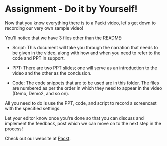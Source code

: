 # Assignment - Do it by Yourself!
Now that you know everything there is to a Packt video, let's get down to recording our very own sample video!

You'll notice that we have 3 files other than the README:


* Script: This document will take you through the narration that needs to be given in the video, along with how and when you need to refer to the code and PPT in support.

* PPT: There are two PPT slides; one will serve as an introduction to the video and the other as the conclusion.

* Code: The code snippets that are to be used are in this folder. The files are numbered as per the order in which they need to appear in the video (Demo, Demo2, and so on).

All you need to do is use the PPT, code, and script to record a screencast with the specified settings. 

Let your editor know once you're done so that you can discuss and implement the feedback, post which we can move on to the next step in the process!

Check out our website at [Packt](https://www.packtpub.com/).
